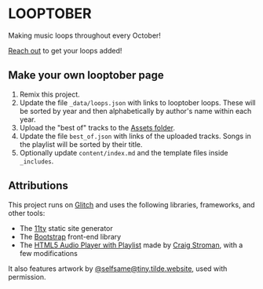 # LOOPTOBER

Making music loops throughout every October!

[Reach out](https://stefanbohacek.com/contact/) to get your loops added!

## Make your own looptober page

1. Remix this project.
2. Update the file `_data/loops.json` with links to looptober loops. These will be sorted by year and then alphabetically by author's name within each year.
3. Upload the "best of" tracks to the [Assets folder](https://help.glitch.com/hc/en-us/articles/16287528363789-Adding-Assets).
4. Update the file `best_of.json` with links of the uploaded tracks. Songs in the playlist will be sorted by their title.
5. Optionally update `content/index.md` and the template files inside `_includes`.

## Attributions

This project runs on [Glitch](https://glitch.com/) and uses the following libraries, frameworks, and other tools:

- The [11ty](https://www.11ty.dev/) static site generator
- The [Bootstrap](https://getbootstrap.com/) front-end library
- The [HTML5 Audio Player with Playlist](https://codepen.io/craigstroman/pen/aOyRYx) made by [Craig Stroman](https://www.craigstroman.com/), with a few modifications

It also features artwork by [@selfsame@tiny.tilde.website](https://tiny.tilde.website/@selfsame), used with permission.
